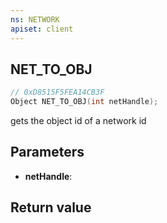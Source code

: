 ```yaml
---
ns: NETWORK
apiset: client
---
```

## NET_TO_OBJ

```c
// 0xD8515F5FEA14CB3F
Object NET_TO_OBJ(int netHandle);
```

gets the object id of a network id

## Parameters
* **netHandle**:

## Return value

